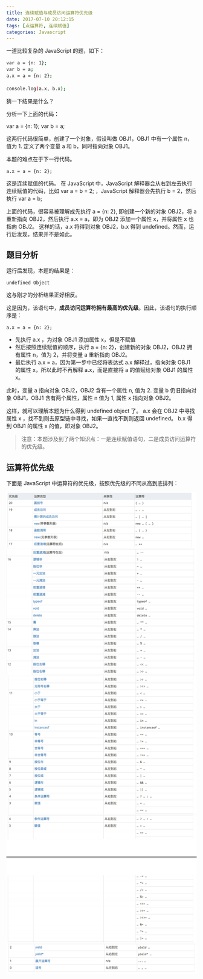 ```yaml
---
title: 连续赋值与成员访问运算符优先级
date: 2017-07-10 20:12:15
tags: [点运算符, 连续赋值]
categories: Javascript
---
```


一道比较复杂的 JavaScript 的题，如下：

``` bash
var a = {n: 1};
var b = a;
a.x = a = {n: 2};

console.log(a.x, b.x);
```

猜一下结果是什么？
<!--more-->

分析一下上面的代码：

var a = {n: 1};
var b = a;

这两行代码很简单，创建了一个对象，假设叫做 OBJ1，OBJ1 中有一个属性 n，值为 1.
定义了两个变量 a 和 b，同时指向对象 OBJ1。

本题的难点在于下一行代码。

    a.x = a = {n: 2};

这是连续赋值的代码。
在 JavaScript 中，JavaScript 解释器会从右到左去执行连续赋值的代码，比如 var a = b = 2; ，JavaScript 解释器会先执行 b = 2，然后执行 var a = b;

上面的代码，很容易被理解成先执行 a = {n: 2}, 即创建一个新的对象 OBJ2，将 a 重新指向 OBJ2，然后执行 a.x = a，即为 OBJ2 添加一个属性 x，并将属性 x 也指向 OBJ2。
这样的话，a.x 将得到对象 OBJ2，b.x 得到 undefined。然而，运行后发现，结果并不是如此。

## 题目分析

运行后发现，本题的结果是：

    undefined Object
这与刚才的分析结果正好相反。

这是因为，该语句中，**成员访问运算符拥有最高的优先级**。因此，该语句的执行顺序是：

    a.x = a = {n: 2};

* 先执行 a.x ，为对象 OBJ1 添加属性 x，但是不赋值
* 然后按照连续赋值的顺序，执行 a = {n: 2}，创建新的对象 OBJ2，OBJ2 拥有属性 n，值为 2，并将变量 a 重新指向 OBJ2。
* 最后执行 a.x = a，因为第一步中已经将表达式 a.x 解释过，指向对象 OBJ1 的属性 x，所以此时不再解释 a.x，而是直接将 a 的值赋给对象 OBJ1 的属性 x。

此时，变量 a 指向对象 OBJ2，OBJ2 含有一个属性 n, 值为 2.
变量 b 仍旧指向对象 OBJ1，OBJ1 含有两个属性，属性 n 值为 1, 属性 x 指向对象 OBJ2。

这样，就可以理解本题为什么得到 undefined object 了。 a.x 会在 OBJ2 中寻找属性 x ，找不到则去原型链中寻找，如果一直找不到则返回 undefined。  b.x 得到 OBJ1 的属性 x 的值，即对象 OBJ2。


> 注意：本题涉及到了两个知识点：一是连续赋值语句，二是成员访问运算符的优先级。


## 运算符优先级

<style>
    img{
        border: 0;
        margin: 0;
        padding: 0;
    }
</style>

下面是 JavaScript 中运算符的优先级，按照优先级的不同从高到底排列：

![image](/uploads/yunsuanfu/01.PNG)
![image](/uploads/yunsuanfu/02.PNG)
![image](/uploads/yunsuanfu/03.PNG)
![image](/uploads/yunsuanfu/04.PNG)
![image](/uploads/yunsuanfu/05.PNG)



